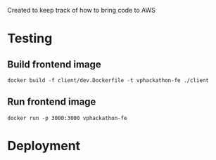 Created to keep track of how to bring code to AWS

# Testing
## Build frontend image
`docker build -f client/dev.Dockerfile -t vphackathon-fe ./client`

## Run frontend image 
`docker run -p 3000:3000 vphackathon-fe`

# Deployment


